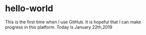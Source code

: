 # hello-world
This is the first time when I use GitHub. It is hopeful that I can make progress in this platform.
Today is January 22th,2019
